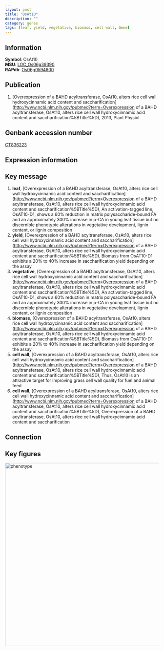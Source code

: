```yaml
---
layout: post
title: "OsAt10"
description: ""
category: genes
tags: [leaf, yield, vegetative, biomass, cell wall, Gene]
---
```


## Information
__Symbol__: OsAt10  
__MSU__: [LOC_Os06g39390](http://rice.plantbiology.msu.edu/cgi-bin/ORF_infopage.cgi?orf=LOC_Os06g39390)  
__RAPdb__: [Os06g0594600](http://rapdb.dna.affrc.go.jp/viewer/gbrowse_details/irgsp1?name=Os06g0594600)  

## Publication
1. [Overexpression of a BAHD acyltransferase, OsAt10, alters rice cell wall hydroxycinnamic acid content and saccharification](http://www.ncbi.nlm.nih.gov/pubmed?term=Overexpression of a BAHD acyltransferase, OsAt10, alters rice cell wall hydroxycinnamic acid content and saccharification%5BTitle%5D), 2013, Plant Physiol.

## Genbank accession number
[CT836223](http://www.ncbi.nlm.nih.gov/nuccore/CT836223)  

## Expression information

## Key message
1. __leaf__, [Overexpression of a BAHD acyltransferase, OsAt10, alters rice cell wall hydroxycinnamic acid content and saccharification](http://www.ncbi.nlm.nih.gov/pubmed?term=Overexpression of a BAHD acyltransferase, OsAt10, alters rice cell wall hydroxycinnamic acid content and saccharification%5BTitle%5D),  An activation-tagged line, OsAT10-D1, shows a 60% reduction in matrix polysaccharide-bound FA and an approximately 300% increase in p-CA in young leaf tissue but no discernible phenotypic alterations in vegetative development, lignin content, or lignin composition
2. __yield__, [Overexpression of a BAHD acyltransferase, OsAt10, alters rice cell wall hydroxycinnamic acid content and saccharification](http://www.ncbi.nlm.nih.gov/pubmed?term=Overexpression of a BAHD acyltransferase, OsAt10, alters rice cell wall hydroxycinnamic acid content and saccharification%5BTitle%5D),  Biomass from OsAT10-D1 exhibits a 20% to 40% increase in saccharification yield depending on the assay
3. __vegetative__, [Overexpression of a BAHD acyltransferase, OsAt10, alters rice cell wall hydroxycinnamic acid content and saccharification](http://www.ncbi.nlm.nih.gov/pubmed?term=Overexpression of a BAHD acyltransferase, OsAt10, alters rice cell wall hydroxycinnamic acid content and saccharification%5BTitle%5D),  An activation-tagged line, OsAT10-D1, shows a 60% reduction in matrix polysaccharide-bound FA and an approximately 300% increase in p-CA in young leaf tissue but no discernible phenotypic alterations in vegetative development, lignin content, or lignin composition
4. __biomass__, [Overexpression of a BAHD acyltransferase, OsAt10, alters rice cell wall hydroxycinnamic acid content and saccharification](http://www.ncbi.nlm.nih.gov/pubmed?term=Overexpression of a BAHD acyltransferase, OsAt10, alters rice cell wall hydroxycinnamic acid content and saccharification%5BTitle%5D),  Biomass from OsAT10-D1 exhibits a 20% to 40% increase in saccharification yield depending on the assay
5. __cell wall__, [Overexpression of a BAHD acyltransferase, OsAt10, alters rice cell wall hydroxycinnamic acid content and saccharification](http://www.ncbi.nlm.nih.gov/pubmed?term=Overexpression of a BAHD acyltransferase, OsAt10, alters rice cell wall hydroxycinnamic acid content and saccharification%5BTitle%5D),  Thus, OsAt10 is an attractive target for improving grass cell wall quality for fuel and animal feed
6. __cell wall__, [Overexpression of a BAHD acyltransferase, OsAt10, alters rice cell wall hydroxycinnamic acid content and saccharification](http://www.ncbi.nlm.nih.gov/pubmed?term=Overexpression of a BAHD acyltransferase, OsAt10, alters rice cell wall hydroxycinnamic acid content and saccharification%5BTitle%5D), Overexpression of a BAHD acyltransferase, OsAt10, alters rice cell wall hydroxycinnamic acid content and saccharification

## Connection

## Key figures
<img src="http://ricencode.github.io/images/OsAt10.pheno.png" alt="phenotype"  style="width: 600px;"/>



